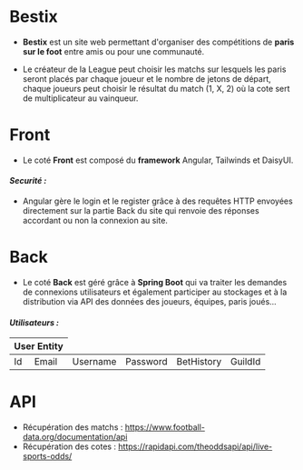 # Bestix

- **Bestix** est un site web permettant d'organiser des compétitions de **paris sur le foot** entre amis ou pour une communauté.

- Le créateur de la League peut choisir les matchs sur lesquels les paris seront placés par chaque joueur et le nombre de jetons de départ, chaque joueurs peut choisir le résultat du match (1, X, 2) où la cote sert de multiplicateur au vainqueur.

# Front

- Le coté **Front** est composé du **framework** Angular, Tailwinds et DaisyUI.

_<h4>Securité :</h4>_

- Angular gère le login et le register grâce à des requêtes HTTP envoyées directement sur la partie Back du site qui renvoie des réponses accordant ou non la connexion au site.

# Back

- Le coté **Back** est géré grâce à **Spring Boot** qui va traiter les demandes de connexions utilisateurs et également participer au stockages et à la distribution via API des données des joueurs, équipes, paris joués...

_<h4>Utilisateurs :</h4>_

<table>
    <thead>
        <tr>
            <th colspan="2">User Entity</th>
        </tr>
    </thead>
    <tbody>
        <tr>
            <td>Id</td>
            <td>Email</td>
            <td>Username</td>
            <td>Password</td>
            <td>BetHistory</td>
            <td>GuildId</td>
        </tr>
    </tbody>
</table>

# API

- Récupération des matchs : https://www.football-data.org/documentation/api
- Récupération des cotes : https://rapidapi.com/theoddsapi/api/live-sports-odds/
